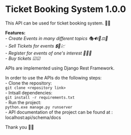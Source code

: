 # Ticket Booking System 1.0.0

This API can be used for ticket booking system. 🎫✅

**Features:** <br> 
      *- Create Events in many different topics 🎭🔊🧬⚖🔬* <br>
      *- Sell Tickets for events 💲💸💹* <br>
      *- Register for events of one's interest 🙌✨😮* <br>
      *- Buy tickets ☑☑* <br>

APIs are implemented using Django Rest Framework.

In order to use the APIs do the following steps: <br>
    - Clone the repository: <br> ```git clone <repository link> ``` <br>
    - Intsall dependencies: <br> ```git install -r requirements.txt ``` <br>
    - Run the project: <br> ```python.exe manage.py runserver ``` <br>
    - API documentation of the project can be found at : localhost:api/schema/docs

Thank you 🙂😉
